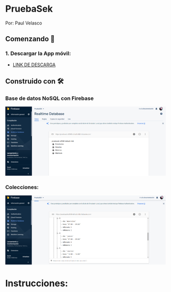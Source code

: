 # PruebaSek
Por: Paul Velasco

## Comenzando 🚀

### 1. Descargar la App móvil:
* [LINK DE DESCARGA](https://mega.nz/file/ukBCGJLT#4kwIL6EbF0kVRYU4ENXeF1cCZhSBP6v45lRvOvPBKd0)

## Construido con 🛠️
### Base de datos NoSQL con Firebase
![bdd](https://github.com/pooljpv84/PruebaSek/blob/master/instrucciones/1.PNG)
### Colecciones:
![bdd2](https://github.com/pooljpv84/PruebaSek/blob/master/instrucciones/2.PNG)

# Instrucciones:


